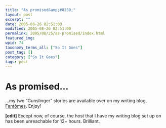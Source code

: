 ```yaml
---
title: "As promised&amp;#8230;"
layout: post
excerpt: ""
date: 2005-08-26 02:51:00
modified: 2005-08-26 02:51:00
permalink: 2005/08/25/as-promised/index.html
featured_img: 
wpid: 74
taxonomy_terms_all: ["So It Goes"]
post_tag: []
category: ["So It Goes"]
tags: post
---
```


# As promised&#8230;

…my two “Gunslinger” stories are available over on my writing blog, [Fantômes](http://pjohanneson.dotgeek.org/blog/index.php/21). Enjoy!

**\[edit\]** Except now, of course, the host that I have my writing blog set up on has been unreachable for 12+ hours. Brilliant.